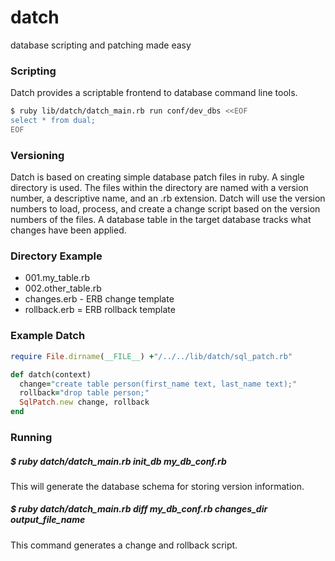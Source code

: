 datch
=====

database scripting and patching made easy

### Scripting

Datch provides a scriptable frontend to database command line tools.

```bash
$ ruby lib/datch/datch_main.rb run conf/dev_dbs <<EOF
select * from dual;
EOF
```

### Versioning

Datch is based on creating simple database patch files in ruby. A single directory is used. The files within the directory are
 named with a version number, a descriptive name, and an .rb extension. Datch will use the version numbers to load, process, and create
 a change script based on the version numbers of the files. A database table in the target database tracks what changes have been applied.

### Directory Example

* 001.my_table.rb
* 002.other_table.rb
* changes.erb - ERB change template
* rollback.erb = ERB rollback template

### Example Datch

```ruby
require File.dirname(__FILE__) +"/../../lib/datch/sql_patch.rb"

def datch(context)
  change="create table person(first_name text, last_name text);"
  rollback="drop table person;"
  SqlPatch.new change, rollback
end
```

### Running

##### $ ruby datch/datch_main.rb init_db my_db_conf.rb

This will generate the database schema for storing version information.

##### $ ruby datch/datch_main.rb diff my_db_conf.rb changes_dir output_file_name

This command generates a change and rollback script.
